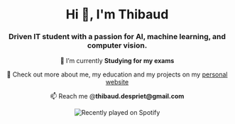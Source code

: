 <h1 align="center">Hi 👋, I'm Thibaud</h1>
<h3 align="center">Driven IT student with a passion for AI, machine learning, and computer vision.</h3>

<p align="center">🔭 I’m currently <strong>Studying for my exams</strong></p>
<p align="center"> 📝 Check out more about me, my education and my projects on my
  <a href="https://tdspriet.github.io/" target="_blank">personal website</a>
<p align="center">📫 Reach me @<strong>thibaud.despriet@gmail.com</strong></p>

<p align="center">
  <img src="https://spotify-recently-played-readme.vercel.app/api?user=ps4squadsongs"
       alt="Recently played on Spotify" />
</p>
